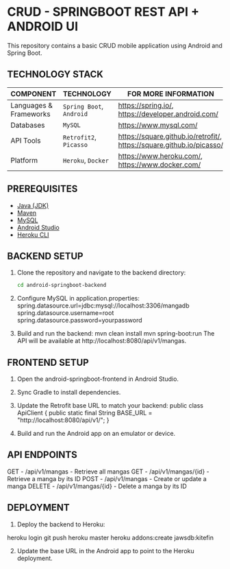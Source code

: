 # CRUD - SPRINGBOOT REST API + ANDROID UI

This repository contains a basic CRUD mobile application using Android and Spring Boot.

## TECHNOLOGY STACK
COMPONENT                           | TECHNOLOGY              	| FOR MORE INFORMATION
---                                 | ---                     	|---
Languages & Frameworks              | `Spring Boot`, `Android`  | https://spring.io/, https://developer.android.com/
Databases                           | `MySQL`                  | https://www.mysql.com/
API Tools                           | `Retrofit2`, `Picasso`    | https://square.github.io/retrofit/, https://square.github.io/picasso/
Platform                            | `Heroku`, `Docker`        | https://www.heroku.com/, https://www.docker.com/

## PREREQUISITES
- [Java (JDK)](https://openjdk.java.net/install/)
- [Maven](https://maven.apache.org/)
- [MySQL](https://www.mysql.com/)
- [Android Studio](https://developer.android.com/studio)
- [Heroku CLI](https://devcenter.heroku.com/articles/heroku-cli)

## BACKEND SETUP

1. Clone the repository and navigate to the backend directory:
   ```bash
   cd android-springboot-backend

2. Configure MySQL in application.properties:
spring.datasource.url=jdbc:mysql://localhost:3306/mangadb
spring.datasource.username=root
spring.datasource.password=yourpassword

3. Build and run the backend:
mvn clean install
mvn spring-boot:run
The API will be available at http://localhost:8080/api/v1/mangas.

## FRONTEND SETUP

1. Open the android-springboot-frontend in Android Studio.

2. Sync Gradle to install dependencies.

3. Update the Retrofit base URL to match your backend:
public class ApiClient {
public static final String BASE_URL = "http://localhost:8080/api/v1/";
}

4. Build and run the Android app on an emulator or device.

## API ENDPOINTS

GET	- /api/v1/mangas - Retrieve all mangas
GET	- /api/v1/mangas/{id} - Retrieve a manga by its ID
POST - /api/v1/mangas - Create or update a manga
DELETE - /api/v1/mangas/{id} - Delete a manga by its ID

## DEPLOYMENT

1. Deploy the backend to Heroku:

heroku login
git push heroku master
heroku addons:create jawsdb:kitefin

2. Update the base URL in the Android app to point to the Heroku deployment.